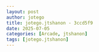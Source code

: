 ```yaml
---
layout: post
author: jotego
title: jotego.jtshanon - 3ccd5f9
date: 2025-07-05
categories: [Arcade, jtshanon]
tags: [jotego.jtshanon]
---
```


